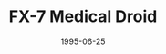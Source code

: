 ---
slug: "fx-7"
title: "FX-7 Medical Droid"
authors: 
    - "James Appleby"
date: 1995-06-25
filename: "fx-7.zip"
component_type: "fme"
cover:
description: "A FME of everyone's favorite medical assistant droid, FX-7."
---